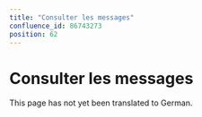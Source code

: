 ```yaml
---
title: "Consulter les messages"
confluence_id: 86743273
position: 62
---
```

# Consulter les messages


This page has not yet been translated to German.

